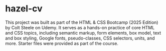 # hazel-cv
This project was built as part of the HTML &amp; CSS Bootcamp (2025 Edition) by Colt Steele on Udemy. It serves as a hands-on practice of core HTML and CSS topics, including semantic markup, form elements, box model, text and box styling, Google fonts, pseudo-classes, CSS selectors, units, and more. Starter files were provided as part of the course.
